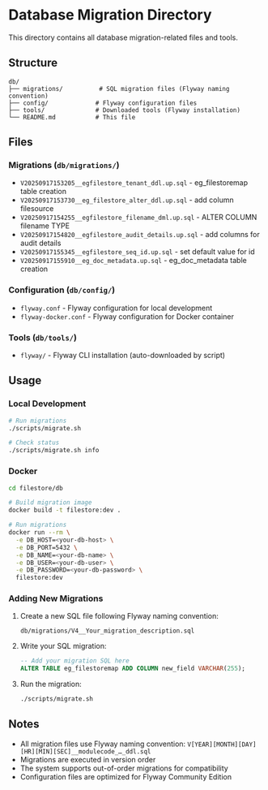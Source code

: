 # Database Migration Directory

This directory contains all database migration-related files and tools.

## Structure

```
db/
├── migrations/          # SQL migration files (Flyway naming convention)
├── config/             # Flyway configuration files
├── tools/              # Downloaded tools (Flyway installation)
└── README.md           # This file
```

## Files

### Migrations (`db/migrations/`)
- `V20250917153205__egfilestore_tenant_ddl.up.sql` - eg_filestoremap table creation
- `V20250917153730__eg_filestore_alter_ddl.up.sql` - add column filesource
- `V20250917154255__egfilestore_filename_dml.up.sql` - ALTER COLUMN filename TYPE
- `V20250917154820__egfilestore_audit_details.up.sql` - add columns for audit details
- `V20250917155345__egfilestore_seq_id.up.sql` - set default value for id
- `V20250917155910__eg_doc_metadata.up.sql` - eg_doc_metadata table creation

### Configuration (`db/config/`)
- `flyway.conf` - Flyway configuration for local development
- `flyway-docker.conf` - Flyway configuration for Docker container

### Tools (`db/tools/`)
- `flyway/` - Flyway CLI installation (auto-downloaded by script)

## Usage

### Local Development
```bash
# Run migrations
./scripts/migrate.sh

# Check status
./scripts/migrate.sh info
```

### Docker
```bash
cd filestore/db

# Build migration image
docker build -t filestore:dev .

# Run migrations
docker run --rm \
  -e DB_HOST=<your-db-host> \
  -e DB_PORT=5432 \
  -e DB_NAME=<your-db-name> \
  -e DB_USER=<your-db-user> \
  -e DB_PASSWORD=<your-db-password> \
  filestore:dev

```


### Adding New Migrations

1. Create a new SQL file following Flyway naming convention:
   ```
   db/migrations/V4__Your_migration_description.sql
   ```

2. Write your SQL migration:
   ```sql
   -- Add your migration SQL here
   ALTER TABLE eg_filestoremap ADD COLUMN new_field VARCHAR(255);
   ```

3. Run the migration:
   ```bash
   ./scripts/migrate.sh
   ```

## Notes

- All migration files use Flyway naming convention: `V[YEAR][MONTH][DAY][HR][MIN][SEC]__modulecode_…_ddl.sql`
- Migrations are executed in version order
- The system supports out-of-order migrations for compatibility
- Configuration files are optimized for Flyway Community Edition 